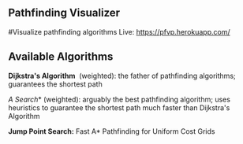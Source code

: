 ## Pathfinding Visualizer

#Visualize  pathfinding algorithms
 Live: https://pfvp.herokuapp.com/

## Available Algorithms

**Dijkstra's Algorithm** 
(weighted): the father of pathfinding algorithms; guarantees the shortest path

*A Search** 
(weighted): arguably the best pathfinding algorithm; uses heuristics to guarantee the shortest path much faster than Dijkstra's Algorithm

**Jump Point Search:** Fast A* Pathfinding for Uniform Cost Grids
